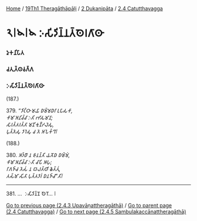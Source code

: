 
[Home](/) / [19Th1 Theragāthāpāḷi](/tipitaka/19Th1.md) / [2 Dukanipāta](/tipitaka/19Th1/2.md) / [2.4 Catutthavagga](/tipitaka/19Th1/2/2.4.md)

# 𑁨𑁇𑁪𑁇𑁪 𑀇𑀲𑀺𑀤𑀺𑀦𑁆𑀦𑀢𑁆𑀣𑁂𑀭𑀕𑀸𑀣𑀸

### 𑀤𑀼𑀓𑀦𑀺𑀧𑀸𑀢

### 𑀘𑀢𑀼𑀢𑁆𑀣𑀯𑀕𑁆𑀕

### 𑀇𑀲𑀺𑀤𑀺𑀦𑁆𑀦𑀢𑁆𑀣𑁂𑀭𑀕𑀸𑀣𑀸

(187.)

379\. _“𑀤𑀺𑀝𑁆𑀞𑀸 𑀫𑀬𑀸 𑀥𑀫𑁆𑀫𑀥𑀭𑀸 𑀉𑀧𑀸𑀲𑀓𑀸,_  
_𑀓𑀸𑀫𑀸 𑀅𑀦𑀺𑀘𑁆𑀘𑀸 𑀇𑀢𑀺 𑀪𑀸𑀲𑀫𑀸𑀦𑀸;_  
_𑀲𑀸𑀭𑀢𑁆𑀢𑀭𑀢𑁆𑀢𑀸 𑀫𑀡𑀺𑀓𑀼𑀡𑁆𑀟𑀮𑁂𑀲𑀼,_  
_𑀧𑀼𑀢𑁆𑀢𑁂𑀲𑀼 𑀤𑀸𑀭𑁂𑀲𑀼 𑀘 𑀢𑁂 𑀅𑀧𑁂𑀓𑁆𑀔𑀸𑁇_  


(188.)

380\. _𑀅𑀤𑁆𑀥𑀸 𑀦 𑀚𑀸𑀦𑀦𑁆𑀢𑀺 𑀬𑀢𑁄𑀥 𑀥𑀫𑁆𑀫𑀁,_  
_𑀓𑀸𑀫𑀸 𑀅𑀦𑀺𑀘𑁆𑀘𑀸 𑀇𑀢𑀺 𑀘𑀸𑀧𑀺 𑀆𑀳𑀼;_  
_𑀭𑀸𑀕𑀜𑁆𑀘 𑀢𑁂𑀲𑀁 𑀦 𑀩𑀮𑀢𑁆𑀣𑀺 𑀙𑁂𑀢𑁆𑀢𑀼𑀁,_  
_𑀢𑀲𑁆𑀫𑀸 𑀲𑀺𑀢𑀸 𑀧𑀼𑀢𑁆𑀢𑀤𑀸𑀭𑀁 𑀥𑀦𑀜𑁆𑀘𑀸”𑀢𑀺𑁇_  


---

381\. …  𑀇𑀲𑀺𑀤𑀺𑀦𑁆𑀦𑁄 𑀣𑁂𑀭𑁄… 𑁇



[Go to previous page (2.4.3 Upavāṇattheragāthā)](/tipitaka/19Th1/2/2.4/2.4.3.md) / [Go to parent page (2.4 Catutthavagga)](/tipitaka/19Th1/2/2.4.md) / [Go to next page (2.4.5 Sambulakaccānattheragāthā)](/tipitaka/19Th1/2/2.4/2.4.5.md)


